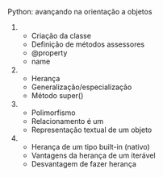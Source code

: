 Python: avançando na orientação a objetos

1. <ul>
    <li>Criação da classe</li>
    <li>Definição de métodos assessores</li>
    <li>@property</li>
    <li>name</li>
    </ul>
   
2. <ul>
   <li>Herança</li>
   <li>Generalização/especialização</li>
   <li>Método super()</li>
   </ul>

3. <ul>
   <li>Polimorfismo</li>
   <li>Relacionamento é um</li>
   <li>Representação textual de um objeto</li>
   </ul>

4. <ul>
   <li>Herança de um tipo built-in (nativo)</li>
   <li>Vantagens da herança de um iterável</li>
   <li>Desvantagem de fazer herança</li>
   </ul>